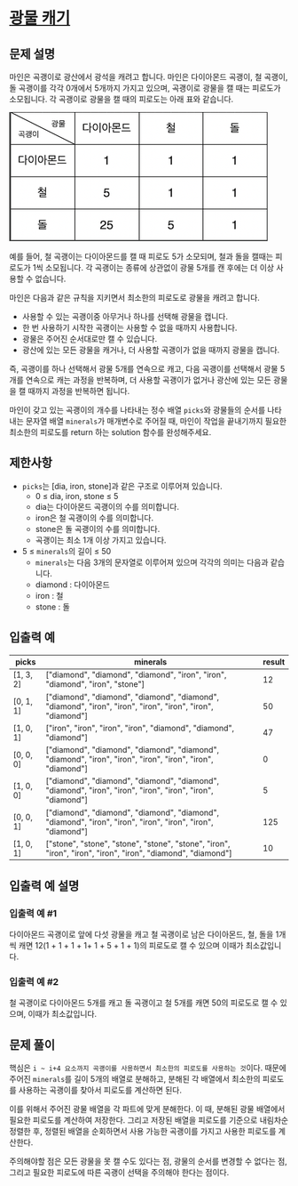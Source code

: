 # [광물 캐기](https://school.programmers.co.kr/learn/courses/30/lessons/172927#)

## 문제 설명

마인은 곡괭이로 광산에서 광석을 캐려고 합니다. 마인은 다이아몬드 곡괭이, 철 곡괭이, 돌 곡괭이를 각각 0개에서 5개까지 가지고 있으며, 곡괭이로 광물을 캘 때는 피로도가 소모됩니다. 각 곡괭이로 광물을 캘 때의 피로도는 아래 표와 같습니다.

![image](./image.png)

예를 들어, 철 곡괭이는 다이아몬드를 캘 때 피로도 5가 소모되며, 철과 돌을 캘때는 피로도가 1씩 소모됩니다. 각 곡괭이는 종류에 상관없이 광물 5개를 캔 후에는 더 이상 사용할 수 없습니다.

마인은 다음과 같은 규칙을 지키면서 최소한의 피로도로 광물을 캐려고 합니다.

- 사용할 수 있는 곡괭이중 아무거나 하나를 선택해 광물을 캡니다.
- 한 번 사용하기 시작한 곡괭이는 사용할 수 없을 때까지 사용합니다.
- 광물은 주어진 순서대로만 캘 수 있습니다.
- 광산에 있는 모든 광물을 캐거나, 더 사용할 곡괭이가 없을 때까지 광물을 캡니다.

즉, 곡괭이를 하나 선택해서 광물 5개를 연속으로 캐고, 다음 곡괭이를 선택해서 광물 5개를 연속으로 캐는 과정을 반복하며, 더 사용할 곡괭이가 없거나 광산에 있는 모든 광물을 캘 때까지 과정을 반복하면 됩니다.

마인이 갖고 있는 곡괭이의 개수를 나타내는 정수 배열 `picks`와 광물들의 순서를 나타내는 문자열 배열 `minerals`가 매개변수로 주어질 때, 마인이 작업을 끝내기까지 필요한 최소한의 피로도를 return 하는 solution 함수를 완성해주세요.

## 제한사항

- `picks`는 [dia, iron, stone]과 같은 구조로 이루어져 있습니다.
  - 0 ≤ dia, iron, stone ≤ 5
  - dia는 다이아몬드 곡괭이의 수를 의미합니다.
  - iron은 철 곡괭이의 수를 의미합니다.
  - stone은 돌 곡괭이의 수를 의미합니다.
  - 곡괭이는 최소 1개 이상 가지고 있습니다.
- 5 ≤ `minerals`의 길이 ≤ 50
  - `minerals`는 다음 3개의 문자열로 이루어져 있으며 각각의 의미는 다음과 같습니다.
  - diamond : 다이아몬드
  - iron : 철
  - stone : 돌

## 입출력 예

| picks     | minerals                                                                                                    | result |
| --------- | ----------------------------------------------------------------------------------------------------------- | ------ |
| [1, 3, 2] | ["diamond", "diamond", "diamond", "iron", "iron", "diamond", "iron", "stone"]                               | 12     |
| [0, 1, 1] | ["diamond", "diamond", "diamond", "diamond", "diamond", "iron", "iron", "iron", "iron", "iron", "diamond"]  | 50     |
| [1, 0, 1] | ["iron", "iron", "iron", "iron", "diamond", "diamond", "diamond"]                                           | 47     |
| [0, 0, 0] | ["diamond", "diamond", "diamond", "diamond", "diamond", "iron", "iron", "iron", "iron", "iron", "diamond"]  | 0      |
| [1, 0, 0] | ["diamond", "diamond", "diamond", "diamond", "diamond", "iron", "iron", "iron", "iron", "iron", "diamond"]  | 5      |
| [0, 0, 1] | ["diamond", "diamond", "diamond", "diamond", "diamond", "iron", "iron", "iron", "iron", "iron", "diamond"]  | 125    |
| [1, 0, 1] | ["stone", "stone", "stone", "stone", "stone", "iron", "iron", "iron", "iron", "iron", "diamond", "diamond"] | 10     |

## 입출력 예 설명

### 입출력 예 #1

다이아몬드 곡괭이로 앞에 다섯 광물을 캐고 철 곡괭이로 남은 다이아몬드, 철, 돌을 1개씩 캐면 12(1 + 1 + 1 + 1+ 1 + 5 + 1 + 1)의 피로도로 캘 수 있으며 이때가 최소값입니다.

### 입출력 예 #2

철 곡괭이로 다이아몬드 5개를 캐고 돌 곡괭이고 철 5개를 캐면 50의 피로도로 캘 수 있으며, 이때가 최소값입니다.

## 문제 풀이

핵심은 `i ~ i+4 요소까지 곡괭이를 사용하면서 최소한의 피로도를 사용하는 것`이다. 때문에 주어진 `minerals`를 길이 5개의 배열로 분해하고, 분해된 각 배열에서 최소한의 피로도를 사용하는 곡괭이를 찾아서 피로도를 계산하면 된다.

이를 위해서 주어진 광물 배열을 각 파트에 맞게 분해한다. 이 때, 분해된 광물 배열에서 필요한 피로도를 계산하여 저장한다. 그리고 저장된 배열을 피로도를 기준으로 내림차순 정렬한 후, 정렬된 배열을 순회하면서 사용 가능한 곡괭이를 가지고 사용한 피로도를 계산한다.

주의해야할 점은 모든 광물을 못 캘 수도 있다는 점, 광물의 순서를 변경할 수 없다는 점, 그리고 필요한 피로도에 따른 곡괭이 선택을 주의해야 한다는 점이다.
